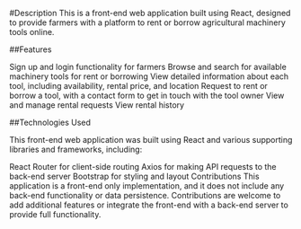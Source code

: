 #Description
This is a front-end web application built using React, designed to provide farmers with a platform to rent or borrow agricultural machinery tools online.

##Features

Sign up and login functionality for farmers
Browse and search for available machinery tools for rent or borrowing
View detailed information about each tool, including availability, rental price, and location
Request to rent or borrow a tool, with a contact form to get in touch with the tool owner
View and manage rental requests
View rental history

##Technologies Used

This front-end web application was built using React and various supporting libraries and frameworks, including:

React Router for client-side routing
Axios for making API requests to the back-end server
Bootstrap for styling and layout
Contributions
This application is a front-end only implementation, and it does not include any back-end functionality or data persistence. Contributions are welcome to add additional features or integrate the front-end with a back-end server to provide full functionality.
